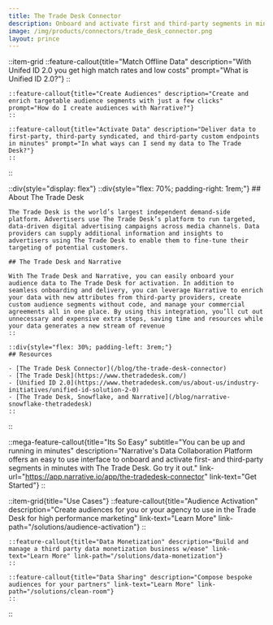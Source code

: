 ```yaml
---
title: The Trade Desk Connector
description: Onboard and activate first and third-party segments in minutes with The Trade Desk and Narrative.
image: /img/products/connectors/trade_desk_connector.png
layout: prince
---
```


::item-grid
    ::feature-callout{title="Match Offline Data" description="With Unifed ID 2.0 you get high match rates and low costs" prompt="What is Unified ID 2.0?"}
    ::

    ::feature-callout{title="Create Audiences" description="Create and enrich targetable audience segments with just a few clicks" prompt="How do I create audiences with Narrative?"}
    ::

    ::feature-callout{title="Activate Data" description="Deliver data to first-party, third-party syndicated, and third-party custom endpoints in minutes" prompt="In what ways can I send my data to The Trade Desk?"}
    ::
::

::div{style="display: flex"}
    ::div{style="flex: 70%; padding-right: 1rem;"}
    ## About The Trade Desk

    The Trade Desk is the world’s largest independent demand-side platform. Advertisers use The Trade Desk’s platform to run targeted, data-driven digital advertising campaigns across media channels. Data providers can supply additional information and insights to advertisers using The Trade Desk to enable them to fine-tune their targeting of potential customers.

    ## The Trade Desk and Narrative

    With The Trade Desk and Narrative, you can easily onboard your audience data to The Trade Desk for activation. In addition to seamless onboarding and delivery, you can leverage Narrative to enrich your data with new attributes from third-party providers, create custom audience segments without code, and manage your commercial agreements all in one place. By using this integration, you’ll cut out unnecessary and expensive extra steps, saving time and resources while your data generates a new stream of revenue
    ::

    ::div{style="flex: 30%; padding-left: 3rem;"}
    ## Resources

    - [The Trade Desk Connector](/blog/the-trade-desk-connector)
    - [The Trade Desk](https://www.thetradedesk.com/)
    - [Unified ID 2.0](https://www.thetradedesk.com/us/about-us/industry-initiatives/unified-id-solution-2-0)
    - [The Trade Desk, Snowflake, and Narrative](/blog/narrative-snowflake-thetradedesk)
    ::
::

::mega-feature-callout{title="Its So Easy" subtitle="You can be up and running in minutes" description="Narrative's Data Collaboration Platform offers an easy to use interface to onboard and activate first- and third-party segments in minutes with The Trade Desk.  Go try it out." link-url="https://app.narrative.io/app/the-tradedesk-connector" link-text="Get Started"}
::

::item-grid{title="Use Cases"}
    ::feature-callout{title="Audience Activation" description="Create audiences for you or your agency to use in the Trade Desk for high performance marketing" link-text="Learn More" link-path="/solutions/audience-activation"}
    ::

    ::feature-callout{title="Data Monetization" description="Build and manage a third party data monetization business w/ease" link-text="Learn More" link-path="/solutions/data-monetization"}
    ::

    ::feature-callout{title="Data Sharing" description="Compose bespoke audiences for your partners" link-text="Learn More" link-path="/solutions/clean-room"}
    ::
::
